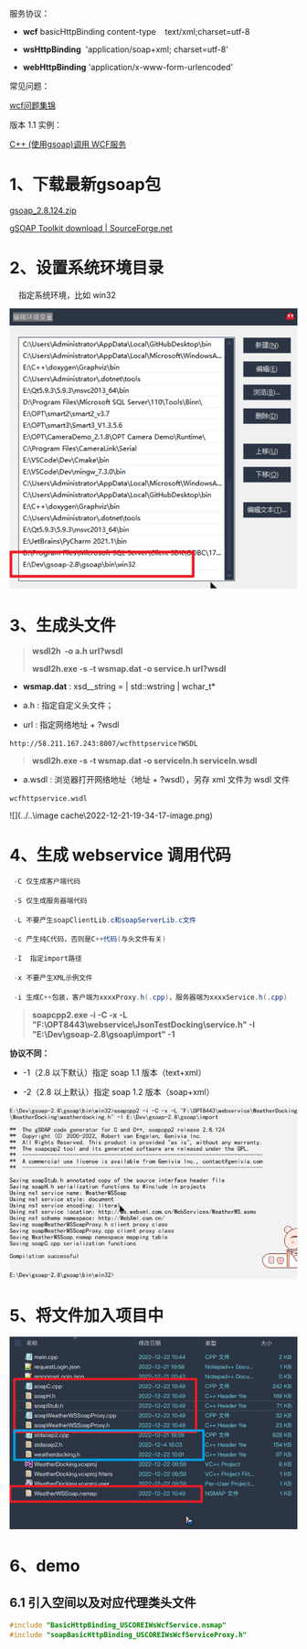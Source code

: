 服务协议：

- **wcf** basicHttpBinding content-type    text/xml;charset=utf-8

- **wsHttpBinding**  'application/soap+xml; charset=utf-8'

- **webHttpBinding** 'application/x-www-form-urlencoded'

常见问题：

[wcf问题集锦 ](https://www.cnblogs.com/Daywei/p/3818842.html)

版本 1.1 实例：

[C++ (使用gsoap)调用 WCF服务](https://www.cnblogs.com/lvdongjie/p/13955061.html)

# 1、下载最新gsoap包

[gsoap_2.8.124.zip](D:\Download\开发工具\C++\gsoap_2.8.124.zip)

[gSOAP Toolkit download | SourceForge.net](https://sourceforge.net/projects/gsoap2/)

# 2、设置系统环境目录

    指定系统环境，比如 win32

<img src="../../image cache/2022-12-21-17-20-29-image.png" title="" alt="" data-align="center">

# 3、生成头文件

> **wsdl2h  -o a.h url?wsdl**
> 
> **wsdl2h.exe -s -t wsmap.dat -o service.h url?wsdl**

- **wsmap.dat** : xsd__string = | std::wstring | wchar_t*

- a.h : 指定自定义头文件；

- url : 指定网络地址 + ?wsdl

`http://58.211.167.243:8007/wcfhttpservice?WSDL`

> **wsdl2h.exe -s -t wsmap.dat -o serviceIn.h serviceIn.wsdl**

- a.wsdl : 浏览器打开网络地址（地址 + ?wsdl），另存 xml 文件为 wsdl 文件

`wcfhttpservice.wsdl`

![](../..\image cache\2022-12-21-19-34-17-image.png)

# 4、生成 webservice 调用代码

```cs
 -C 仅生成客户端代码  

 -S 仅生成服务器端代码

 -L 不要产生soapClientLib.c和soapServerLib.c文件  

 -c 产生纯C代码，否则是C++代码(与头文件有关)  

 -I  指定import路径 

 -x 不要产生XML示例文件

 -i 生成C++包装，客户端为xxxxProxy.h(.cpp)，服务器端为xxxxService.h(.cpp)
```

> **soapcpp2.exe -i -C -x -L "F:\OPT8443\webservice\JsonTestDocking\service.h" -I "E:\Dev\gsoap-2.8\gsoap\import" -1**

**协议不同：**

- -1（2.8 以下默认）指定 soap 1.1 版本（text+xml）

- -2（2.8 以上默认）指定 soap 1.2 版本（soap+xml）

<img src="../../image cache/2022-12-22-10-50-35-image.png" title="" alt="" data-align="center">

# 5、将文件加入项目中

<img title="" src="../../image cache/2022-12-22-10-52-58-image.png" alt="" data-align="center">

# 6、demo

## 6.1 引入空间以及对应代理类头文件

```cpp
#include "BasicHttpBinding_USCOREIWsWcfService.nsmap"
#include "soapBasicHttpBinding_USCOREIWsWcfServiceProxy.h"
```
